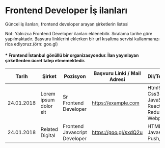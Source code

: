 # Frontend Developer İş ilanları
Güncel iş ilanları, frontend developer arayan şirketlerin listesi

Not: Yalnızca Frontend Developer ilanları eklenebilir. Sıralama tarihe göre yapılmaktadır. Başvuru linklerini eklerken bir url kısaltma servisi kullanmanızı rica ediyoruz.(örn: goo.gl)

#### * Frontend İstanbul gönüllü bir organizasyondur. İlan yayınlayan şirketlerden ücret talep etmemektedir.


|Tarih      | Şirket        | Pozisyon   | Başvuru Linki / Mail Adresi   | Dil/Teknoloji   |
|-----------|---------------|------------|-------------------------------|-----------------|
|24.01.2018 | Lorem ipsum dolor sit  | Sr Frontend Developer   | https://example.com   | Html5, Css3, JavaScript, React, Redux, Webpack |
| 24.01.2018 | Related Digital | Frontend Javascript Developer | https://goo.gl/sxdQ2u | HTML, CSS, Javascript, Push, GTM |
